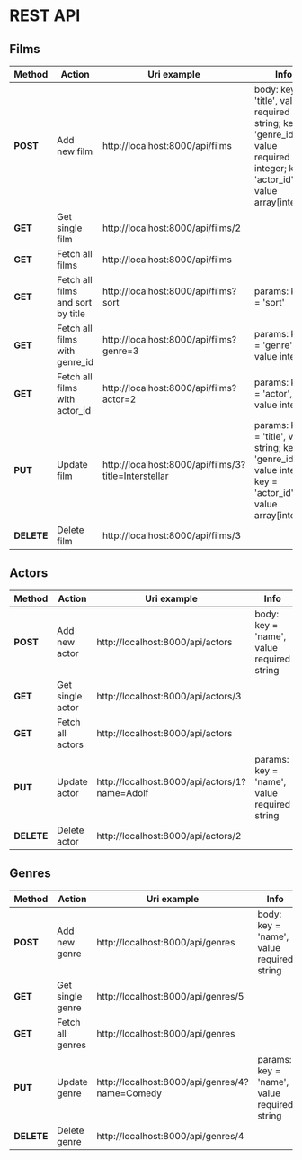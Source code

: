 # REST API
## Films
| Method | Action | Uri example | Info |
|----------------|---------|----------------|-----|
| **POST** | Add new film | http://localhost:8000/api/films | body: key = 'title', value required string; key = 'genre_id, value required integer; key = 'actor_id', value array[integer] |
| **GET** | Get single film | http://localhost:8000/api/films/2 | |
| **GET** | Fetch all films | http://localhost:8000/api/films | |
| **GET** | Fetch all films and sort by title | http://localhost:8000/api/films?sort | params: key = 'sort'|
| **GET** | Fetch all films with genre_id | http://localhost:8000/api/films?genre=3 | params: key = 'genre', value integer|
| **GET** | Fetch all films with actor_id | http://localhost:8000/api/films?actor=2 | params: key = 'actor', value integer |
| **PUT** | Update film | http://localhost:8000/api/films/3?title=Interstellar | params: key = 'title', value string; key = 'genre_id', value integer; key = 'actor_id', value array[integer] |
| **DELETE** | Delete film | http://localhost:8000/api/films/3 | |

## Actors
| Method | Action | Uri example | Info |
|----------------|---------|----------------|-----|
| **POST** | Add new actor | http://localhost:8000/api/actors | body: key = 'name', value required string |
| **GET** | Get single actor | http://localhost:8000/api/actors/3 | |
| **GET** | Fetch all actors | http://localhost:8000/api/actors | |
| **PUT** | Update actor | http://localhost:8000/api/actors/1?name=Adolf | params: key = 'name', value required string |
| **DELETE** | Delete actor | http://localhost:8000/api/actors/2 | |

## Genres
| Method | Action | Uri example | Info |
|----------------|---------|----------------|-----|
| **POST** | Add new genre | http://localhost:8000/api/genres | body: key = 'name', value required string |
| **GET** | Get single genre | http://localhost:8000/api/genres/5 | |
| **GET** | Fetch all genres | http://localhost:8000/api/genres | |
| **PUT** | Update genre | http://localhost:8000/api/genres/4?name=Comedy | params: key = 'name', value required string |
| **DELETE** | Delete genre | http://localhost:8000/api/genres/4 | |

